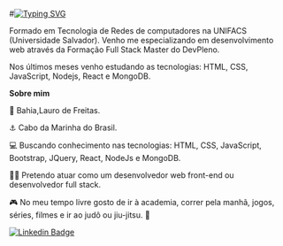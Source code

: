 #[![Typing SVG](https://readme-typing-svg.herokuapp.com?font=TIMES+NEW+ROMAN&color=%230F3E8A&size=40&center=true&vCenter=true&multiline=true&width=500&height=110&lines=Welcome+to+Igor+Cruz+profile!+;Full+Stack+Developer)](https://git.io/typing-svg)

Formado em Tecnologia de Redes de computadores na UNIFACS (Universidade Salvador). Venho me especializando em desenvolvimento web através da Formação Full Stack Master do DevPleno.

Nos últimos meses venho estudando as tecnologias: HTML, CSS, JavaScript, Nodejs, React e MongoDB.

**Sobre mim**

📍 Bahia,Lauro de Freitas.

⚓ Cabo da Marinha do Brasil.

💻 Buscando conhecimento nas tecnologias: HTML, CSS, JavaScript, Bootstrap, JQuery, React, NodeJs e MongoDB.

👨‍💻 Pretendo atuar como um desenvolvedor web front-end ou desenvolvedor full stack.

🎮 No meu tempo livre gosto de ir à academia, correr pela manhã, jogos, séries, filmes e ir ao judô ou jiu-jitsu. 🥋


[![Linkedin Badge](https://img.shields.io/badge/-LinkedIn-blue?style=flat-square&logo=Linkedin&logoColor=white&link=https://www.linkedin.com/in/fagnerpsantos/)](https://www.linkedin.com/in/igor-cruz-ti/)
